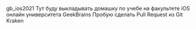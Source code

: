 gb_ios2021
Тут буду выкладывать домашку по учебе на факультете iOS онлайн университета GeekBrains
Пробую сделать Pull Request из Git Kraken